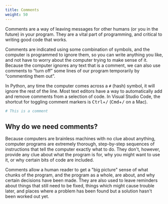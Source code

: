 ```yaml
---
title: Comments
weight: 50
---
```

Comments are a way of leaving messages for other humans (or
you in the future) in your program. They are a vital part
of programming, and critical to writing good code that works.

Comments are indicated using some combination of symbols,
and the computer is programmed to ignore them, so you can
write anything you like, and not have to worry about the
computer trying to make sense of it.
Because the computer ignores any text that is a comment,
we can also use comments to “turn off” some lines
of our program temporarily by “commenting them out”.

In Python, any time the computer comes across
a `#` (hash) symbol, it will ignore the rest of the line.
Most text editors have a way to automatically add and
remove comments from a selection of code.
In Visual Studio Code, the shortcut for toggling comment
markers is <kbd>Ctrl</kbd>+<kbd>/</kbd>
(<kbd>Cmd</kbd>+<kbd>/</kbd> on a Mac).

```python
# This is a comment
```

## Why do we need comments?
Because computers are brainless machines with no clue
about anything, computer programs are extremely thorough, step-by-step sequences of instructions that tell the computer exactly what to do. They don't, however, provide any clue
about what the program is for, why you might want to use it,
or why certain bits of code are included.

Comments allow a human reader to get a "big picture" sense
of what chunks of the program, and the program as a whole,
are about, and why certain decisions have been made.
They are also used to leave reminders about things that
still need to be fixed, things which might cause trouble
later, and places where a problem has been found but a
solution hasn't been worked out yet.
